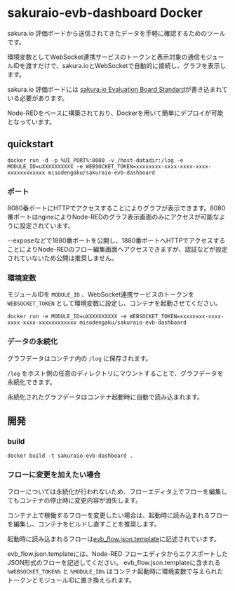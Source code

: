 # sakuraio-evb-dashboard Docker

sakura.io 評価ボードから送信されてきたデータを手軽に確認するためのツールです。

環境変数としてWebSocket連携サービスのトークンと表示対象の通信モジュールIDを渡すだけで、sakura.ioとWebSocketで自動的に接続し、グラフを表示します。

sakura.io 評価ボードには [sakura.io Evaluation Board Standard](https://os.mbed.com/teams/SAKURA-Internet/code/SakuraIO_Evaluation_Board_Standard/)が書き込まれている必要があります。

Node-REDをベースに構築されており、Dockerを用いて簡単にデプロイが可能となっています。

## quickstart
```
docker run -d -p %UI_PORT%:8080 -v /host-datadir:/log -e MODULE_ID=uXXXXXXXXXX -e WEBSOCKET_TOKEN=xxxxxxxx-xxxx-xxxx-xxxx-xxxxxxxxxxxx misodengaku/sakuraio-evb-dashboard
```

### ポート

8080番ポートにHTTPでアクセスすることによりグラフが表示できます。8080番ポートはnginxによりNode-REDのグラフ表示画面のみにアクセスが可能なように設定されています。

--exposeなどで1880番ポートを公開し、1880番ポートへHTTPでアクセスすることによりNode-REDのフロー編集画面へアクセスできますが、認証などが設定されていないため公開は推奨しません。


### 環境変数

モジュールIDを `MODULE_ID` 、WebSocket連携サービスのトークンを `WEBSOCKET_TOKEN` として環境変数に設定し、コンテナを起動させてください。

```
docker run -e MODULE_ID=uXXXXXXXXXX -e WEBSOCKET_TOKEN=xxxxxxxx-xxxx-xxxx-xxxx-xxxxxxxxxxxx misodengaku/sakuraio-evb-dashboard
```


### データの永続化

グラフデータはコンテナ内の `/log` に保存されます。

`/log` をホスト側の任意のディレクトリにマウントすることで、グラフデータを永続化できます。

永続化されたグラフデータはコンテナ起動時に自動で読み込まれます。



## 開発
### build
```
docker build -t sakuraio-evb-dashboard .
```

### フローに変更を加えたい場合

フローについては永続化が行われないため、フローエディタ上でフローを編集してもコンテナの停止時に変更内容が消失します。

コンテナ上で稼働するフローを変更したい場合は、起動時に読み込まれるフローを編集し、コンテナをビルドし直すことを推奨します。

起動時に読み込まれるフローは[evb_flow.json.template](./evb_flow.json.template)に記述されています。

evb_flow.json.templateには、Node-RED フローエディタからエクスポートしたJSON形式のフローを記述してください。
evb_flow.json.templateに含まれる `%WEBSOCKET_TOKEN%` と `%MODULE_ID%` はコンテナ起動時に環境変数で与えられたトークンとモジュールIDに置き換えられます。



